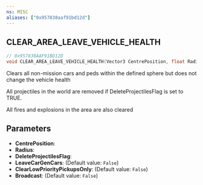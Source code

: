 ```yaml
---
ns: MISC
aliases: ["0x957838aaf91bd12d"]
---
```

## CLEAR_AREA_LEAVE_VEHICLE_HEALTH

```c
// 0x957838AAF91BD12D
void CLEAR_AREA_LEAVE_VEHICLE_HEALTH(Vector3 CentrePosition, float Radius, bool DeleteProjectilesFlag, bool LeaveCarGenCars, bool ClearLowPriorityPickupsOnly, bool Broadcast);
```

Clears all non-mission cars and peds within the defined sphere but does not change the vehicle health

All projectiles in the world are removed if DeleteProjectilesFlag is set to TRUE.

All fires and explosions in the area are also cleared


## Parameters
* **CentrePosition**: 
* **Radius**: 
* **DeleteProjectilesFlag**: 
* **LeaveCarGenCars**: (Default value: `False`)
* **ClearLowPriorityPickupsOnly**: (Default value: `False`)
* **Broadcast**: (Default value: `False`)
